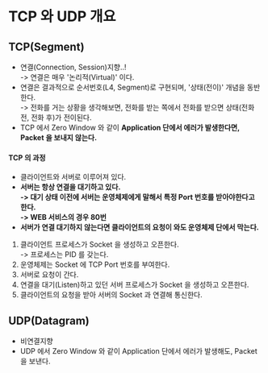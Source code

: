 # TCP 와 UDP 개요

## TCP(Segment)&#x20;

* 연결(Connection, Session)지향..! \
  \-> 연결은 매우 '논리적(Virtual)' 이다.
* 연결은 결과적으로 순서번호(L4, Segment)로 구현되며, '상태(전이)' 개념을 동반한다.\
  \-> 전화를 거는 상황을 생각해보면, 전화를 받는 쪽에서 전화를 받으면 상태(전화 전, 전화 후)가 전이된다.
* TCP 에서 Zero Window 와 같이 **Application 단에서 에러가 발생한다면, Packet 을 보내지 않는다.**

#### TCP 의 과정

* 클라이언트와 서버로 이루어져 있다.
* **서버는 항상 연결을 대기하고 있다.**\
  **-> 대기 상태 이전에 서버는 운영체제에게 말해서 특정 Port 번호를 받아야한다고 한다.**\
  **-> WEB 서비스의 경우 80번**
* **서버가 연결 대기하지 않는다면 클라이언트의 요청이 와도 운영체제 단에서 막는다.**

1. 클라이언트 프로세스가 Socket 을 생성하고 오픈한다.\
   \-> 프로세스는 PID 를 갖는다.
2. 운영체제는 Socket 에 TCP Port 번호를 부여한다.
3. 서버로 요청이 간다.
4. 연결을 대기(Listen)하고 있던 서버 프로세스가 Socket 을 생성하고 오픈한다.
5. 클라이언트의 요청을 받아 서버의 Socket 과 연결해 통신한다.

## UDP(Datagram)

* 비연결지향
* UDP 에서 Zero Window 와 같이 Application 단에서 에러가 발생해도, Packet 을 보낸다.
